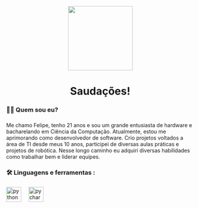 <div align="center">
  <img height="173" src="https://media0.giphy.com/media/v1.Y2lkPTc5MGI3NjExamgweXY1NGNwaHRjNWw0dWJ0NG4xMnU1OXpndGQwajBxaHE1eXc4YSZlcD12MV9pbnRlcm5hbF9naWZfYnlfaWQmY3Q9cw/r3oOLlq6oKUw2TCMKD/giphy.gif"  />
</div>

###

<h1 align="center">Saudações!</h1>

###

<h3 align="left">👩‍💻  Quem sou eu?</h3>

###

<p align="left">Me chamo Felipe, tenho 21 anos e sou um grande entusiasta de hardware e bacharelando em Ciência da Computação. Atualmente, estou me aprimorando como desenvolvedor de software. Crio projetos voltados a área de TI desde meus 10 anos, participei de diversas aulas práticas e projetos de robótica. Nesse longo caminho eu adquiri diversas habilidades como trabalhar bem e liderar equipes.</p>

###

<h3 align="left">🛠 Linguagens e ferramentas :</h3>

###

<div align="left">
  <img src="https://cdn.jsdelivr.net/gh/devicons/devicon/icons/python/python-original.svg" height="40" alt="python logo"  />
  <img width="12" />
  <img src="https://cdn.jsdelivr.net/gh/devicons/devicon/icons/pycharm/pycharm-original.svg" height="40" alt="pycharm logo"  />
</div>

###
